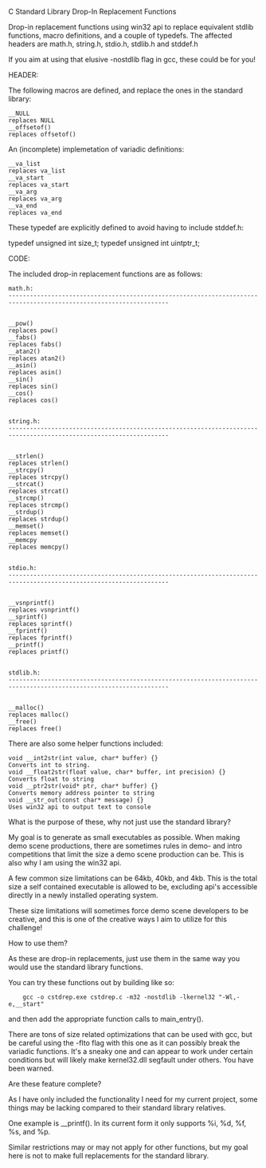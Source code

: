 C Standard Library Drop-In Replacement Functions

Drop-in replacement functions using win32 api to replace equivalent stdlib functions, macro definitions, and a couple of typedefs. The affected headers are math.h, string.h, stdio.h, stdlib.h and stddef.h

If you aim at using that elusive -nostdlib flag in gcc, these could be for you!


HEADER:


The following macros are defined, and replace the ones in the standard library:


    __NULL                                                              replaces NULL
    __offsetof()                                                        replaces offsetof()


An (incomplete) implemetation of variadic definitions:


    __va_list                                                           replaces va_list
    __va_start                                                          replaces va_start
    __va_arg                                                            replaces va_arg
    __va_end                                                            replaces va_end


These typedef are explicitly defined to avoid having to include stddef.h:


typedef unsigned int size_t;
typedef unsigned int uintptr_t;


CODE:


The included drop-in replacement functions are as follows:


    math.h:
    -------------------------------------------------------------------------------------------------------------------


    __pow()                                                             replaces pow()
    __fabs()                                                            replaces fabs()
    __atan2()                                                           replaces atan2()
    __asin()                                                            replaces asin()
    __sin()                                                             replaces sin()
    __cos()                                                             replaces cos()


    string.h:
    -------------------------------------------------------------------------------------------------------------------


    __strlen()                                                          replaces strlen()
    __strcpy()                                                          replaces strcpy()
    __strcat()                                                          replaces strcat()
    __strcmp()                                                          replaces strcmp()
    __strdup()                                                          replaces strdup()
    __memset()                                                          replaces memset()
    __memcpy                                                            replaces memcpy()


    stdio.h:
    -------------------------------------------------------------------------------------------------------------------


    __vsnprintf()                                                       replaces vsnprintf()
    __sprintf()                                                         replaces sprintf()
    __fprintf()                                                         replaces fprintf()
    __printf()                                                          replaces printf()


    stdlib.h:
    -------------------------------------------------------------------------------------------------------------------


    __malloc()                                                          replaces malloc()
    __free()                                                            replaces free()


There are also some helper functions included:


    void __int2str(int value, char* buffer) {}                          Converts int to string.
    void __float2str(float value, char* buffer, int precision) {}       Converts float to string
    void __ptr2str(void* ptr, char* buffer) {}                          Converts memory address pointer to string
    void __str_out(const char* message) {}                              Uses win32 api to output text to console


What is the purpose of these, why not just use the standard library?


My goal is to generate as small executables as possible. When making demo scene productions, there are sometimes rules in demo- and intro competitions that limit the size a demo scene production can be. This is also why I am using the win32 api.

A few common size limitations can be 64kb, 40kb, and 4kb. This is the total size a self contained executable is allowed to be, excluding api's accessible directly in a newly installed operating system.

These size limitations will sometimes force demo scene developers to be creative, and this is one of the creative ways I aim to utilize for this challenge!


How to use them?


As these are drop-in replacements, just use them in the same way you would use the standard library functions.

You can try these functions out by building like so:

        gcc -o cstdrep.exe cstdrep.c -m32 -nostdlib -lkernel32 "-Wl,-e,__start"

and then add the appropriate function calls to main_entry().

There are tons of size related optimizations that can be used with gcc, but be careful using the -flto flag with this one as it can possibly break the variadic functions. It's a sneaky one and can appear to work under certain conditions but will likely make kernel32.dll segfault under others. You have been warned.


Are these feature complete?


As I have only included the functionality I need for my current project, some things may be lacking compared to their standard library relatives.

One example is __printf(). In its current form it only supports %i, %d, %f, %s, and %p.

Similar restrictions may or may not apply for other functions, but my goal here is not to make full replacements for the standard library.
